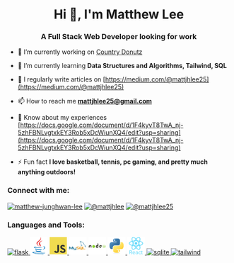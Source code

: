 <h1 align="center">Hi 👋, I'm Matthew Lee</h1>
<h3 align="center">A Full Stack Web Developer looking for work</h3>

- 🔭 I’m currently working on [Country Donutz](https://github.com/mattjhlee/country-donutz)

- 🌱 I’m currently learning **Data Structures and Algorithms, Tailwind, SQL**

- 📝 I regularly write articles on [https://medium.com/@mattjhlee25](https://medium.com/@mattjhlee25)

- 📫 How to reach me **mattjhlee25@gmail.com**

- 📄 Know about my experiences [https://docs.google.com/document/d/1F4kyvT8TwA_nj-5zhFBNLvgtxkEY3Rob5xDcWiunXQ4/edit?usp=sharing](https://docs.google.com/document/d/1F4kyvT8TwA_nj-5zhFBNLvgtxkEY3Rob5xDcWiunXQ4/edit?usp=sharing)

- ⚡ Fun fact **I love basketball, tennis, pc gaming, and pretty much anything outdoors!**

<h3 align="left">Connect with me:</h3>
<p align="left">
<a href="https://linkedin.com/in/matthew-junghwan-lee" target="blank"><img align="center" src="https://raw.githubusercontent.com/rahuldkjain/github-profile-readme-generator/master/src/images/icons/Social/linked-in-alt.svg" alt="matthew-junghwan-lee" height="30" width="40" /></a>
<a href="https://instagram.com/@mattjhlee" target="blank"><img align="center" src="https://raw.githubusercontent.com/rahuldkjain/github-profile-readme-generator/master/src/images/icons/Social/instagram.svg" alt="@mattjhlee" height="30" width="40" /></a>
<a href="https://medium.com/@mattjhlee25" target="blank"><img align="center" src="https://raw.githubusercontent.com/rahuldkjain/github-profile-readme-generator/master/src/images/icons/Social/medium.svg" alt="@mattjhlee25" height="30" width="40" /></a>
</p>

<h3 align="left">Languages and Tools:</h3>
<p align="left"> <a href="https://flask.palletsprojects.com/" target="_blank" rel="noreferrer"> <img src="https://www.vectorlogo.zone/logos/pocoo_flask/pocoo_flask-icon.svg" alt="flask" width="40" height="40"/> </a> <a href="https://www.java.com" target="_blank" rel="noreferrer"> <img src="https://raw.githubusercontent.com/devicons/devicon/master/icons/java/java-original.svg" alt="java" width="40" height="40"/> </a> <a href="https://developer.mozilla.org/en-US/docs/Web/JavaScript" target="_blank" rel="noreferrer"> <img src="https://raw.githubusercontent.com/devicons/devicon/master/icons/javascript/javascript-original.svg" alt="javascript" width="40" height="40"/> </a> <a href="https://www.mysql.com/" target="_blank" rel="noreferrer"> <img src="https://raw.githubusercontent.com/devicons/devicon/master/icons/mysql/mysql-original-wordmark.svg" alt="mysql" width="40" height="40"/> </a> <a href="https://nodejs.org" target="_blank" rel="noreferrer"> <img src="https://raw.githubusercontent.com/devicons/devicon/master/icons/nodejs/nodejs-original-wordmark.svg" alt="nodejs" width="40" height="40"/> </a> <a href="https://www.python.org" target="_blank" rel="noreferrer"> <img src="https://raw.githubusercontent.com/devicons/devicon/master/icons/python/python-original.svg" alt="python" width="40" height="40"/> </a> <a href="https://reactjs.org/" target="_blank" rel="noreferrer"> <img src="https://raw.githubusercontent.com/devicons/devicon/master/icons/react/react-original-wordmark.svg" alt="react" width="40" height="40"/> </a> <a href="https://www.sqlite.org/" target="_blank" rel="noreferrer"> <img src="https://www.vectorlogo.zone/logos/sqlite/sqlite-icon.svg" alt="sqlite" width="40" height="40"/> </a> <a href="https://tailwindcss.com/" target="_blank" rel="noreferrer"> <img src="https://www.vectorlogo.zone/logos/tailwindcss/tailwindcss-icon.svg" alt="tailwind" width="40" height="40"/> </a> </p>
